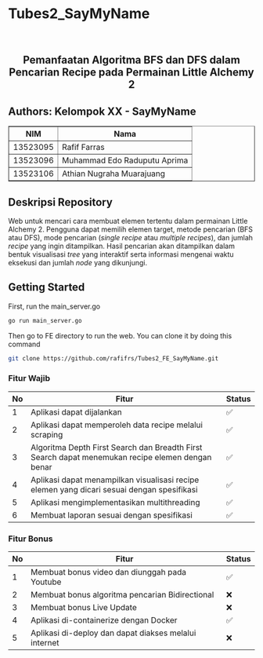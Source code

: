 # Tubes2_SayMyName
  
</br>

<H2 align="center">Pemanfaatan Algoritma BFS dan DFS dalam Pencarian Recipe pada Permainan Little Alchemy 2</p>


##  Authors: Kelompok XX - SayMyName

<div align="center">

<table border="1" cellspacing="0" cellpadding="8"> 
  <tr> <th>NIM</th> <th>Nama</th> </tr> 
  <tr> <td>13523095</td> <td>Rafif Farras</td> </tr> 
  <tr> <td>13523096</td> <td>Muhammad Edo Raduputu Aprima</td> 
  </tr> <tr> <td>13523106</td> <td>Athian Nugraha Muarajuang</td> </tr> </table>

</div>

## Deskripsi Repository
Web untuk mencari cara membuat elemen tertentu dalam permainan Little Alchemy 2. Pengguna dapat memilih elemen target, metode pencarian (BFS atau DFS), mode pencarian (_single recipe_ atau _multiple recipes_), dan jumlah _recipe_ yang ingin ditampilkan. Hasil pencarian akan ditampilkan dalam bentuk visualisasi _tree_ yang interaktif serta informasi mengenai waktu eksekusi dan jumlah _node_ yang dikunjungi.

## Getting Started

First, run the main_server.go
```bash
go run main_server.go
```
Then go to FE directory to run the web. You can clone it by doing this command
```bash
git clone https://github.com/rafifrs/Tubes2_FE_SayMyName.git
```

### Fitur Wajib

| **No** | **Fitur**         | **Status** |
|--------|-------------------|------------|
| 1      | Aplikasi dapat dijalankan |   ✅      |
| 2      | Aplikasi dapat memperoleh data recipe melalui scraping| ✅      |
| 3      | Algoritma Depth First Search dan Breadth First Search dapat menemukan recipe elemen dengan benar| ✅      |
| 4      | Aplikasi dapat menampilkan visualisasi recipe elemen yang dicari sesuai dengan spesifikasi| ✅      |
| 5      | Aplikasi mengimplementasikan multithreading | ✅      |
| 6      | Membuat laporan sesuai dengan spesifikasi | ✅     |

### Fitur Bonus

| **No** | **Fitur**                        | **Status** |
|--------|----------------------------------|------------|
| 1      | Membuat bonus video dan diunggah pada Youtube                            | ✅         |
| 2      | Membuat bonus algoritma pencarian Bidirectional| ❌         |
| 3      | Membuat bonus Live Update| ❌         |
| 4      | Aplikasi di-containerize dengan Docker| ✅         |
| 5      | Aplikasi di-deploy dan dapat diakses melalui internet| ❌         |
